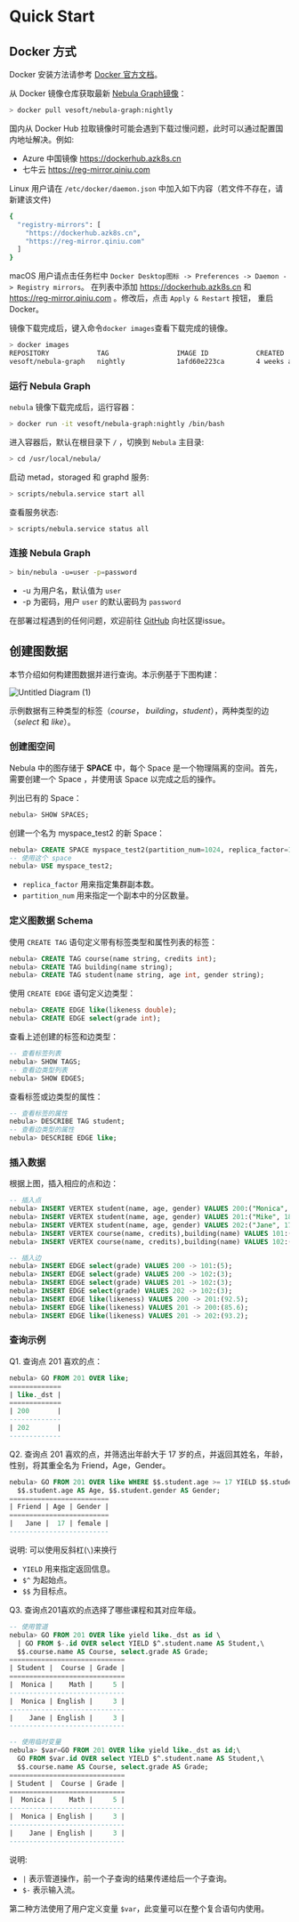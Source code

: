 # Quick Start

## Docker 方式

Docker 安装方法请参考 [Docker 官方文档](https://docs.docker.com/)。

从 Docker 镜像仓库获取最新 [Nebula Graph镜像](https://hub.docker.com/r/vesoft/nebula-graph)：

```sh
> docker pull vesoft/nebula-graph:nightly
```

国内从 Docker Hub 拉取镜像时可能会遇到下载过慢问题，此时可以通过配置国内地址解决。例如:

* Azure 中国镜像 https://dockerhub.azk8s.cn
* 七牛云 https://reg-mirror.qiniu.com

Linux 用户请在 `/etc/docker/daemon.json` 中加入如下内容（若文件不存在，请新建该文件)

```sh
{
  "registry-mirrors": [
    "https://dockerhub.azk8s.cn",
    "https://reg-mirror.qiniu.com"
  ]
}
```

macOS 用户请点击任务栏中 `Docker Desktop图标 -> Preferences -> Daemon -> Registry mirrors`。 在列表中添加 https://dockerhub.azk8s.cn 和 https://reg-mirror.qiniu.com 。修改后，点击 `Apply & Restart` 按钮， 重启Docker。

镜像下载完成后，键入命令`docker images`查看下载完成的镜像。

```sh
> docker images
REPOSITORY            TAG                 IMAGE ID            CREATED             SIZE
vesoft/nebula-graph   nightly             1afd60e223ca        4 weeks ago         401MB
```

### 运行 Nebula Graph

`nebula` 镜像下载完成后，运行容器：

```sh
> docker run -it vesoft/nebula-graph:nightly /bin/bash
```

进入容器后，默认在根目录下 `/` ，切换到 `Nebula` 主目录:

```sh
> cd /usr/local/nebula/
```

启动 metad，storaged 和 graphd 服务:

```sh
> scripts/nebula.service start all
```

查看服务状态:

```sh
> scripts/nebula.service status all
```

### 连接 Nebula Graph

```sh
> bin/nebula -u=user -p=password
```

* -u 为用户名，默认值为 `user`
* -p 为密码，用户 `user` 的默认密码为 `password` 

在部署过程遇到的任何问题，欢迎前往 [GitHub](https://github.com/vesoft-inc/nebula/issues) 向社区提issue。

## 创建图数据

本节介绍如何构建图数据并进行查询。本示例基于下图构建：

![Untitled Diagram (1)](https://user-images.githubusercontent.com/51590253/60649144-0774c980-9e74-11e9-86d6-bad1653e70ba.png)

示例数据有三种类型的标签（_course_， _building_，_student_），两种类型的边（_select_ 和 _like_）。

### 创建图空间

Nebula 中的图存储于 **SPACE** 中，每个 Space 是一个物理隔离的空间。首先，需要创建一个 Space ，并使用该 Space 以完成之后的操作。

列出已有的 Space：

```SQL
nebula> SHOW SPACES;
```

创建一个名为 myspace_test2 的新 Space：

```SQL
nebula> CREATE SPACE myspace_test2(partition_num=1024, replica_factor=1);
-- 使用这个 space
nebula> USE myspace_test2;
```

* `replica_factor` 用来指定集群副本数。
* `partition_num` 用来指定一个副本中的分区数量。

### 定义图数据 Schema

使用 `CREATE TAG` 语句定义带有标签类型和属性列表的标签：

```SQL
nebula> CREATE TAG course(name string, credits int);
nebula> CREATE TAG building(name string);
nebula> CREATE TAG student(name string, age int, gender string);
```

使用 `CREATE EDGE` 语句定义边类型：

```SQL
nebula> CREATE EDGE like(likeness double);
nebula> CREATE EDGE select(grade int);
```

查看上述创建的标签和边类型：

```SQL
-- 查看标签列表
nebula> SHOW TAGS;
-- 查看边类型列表
nebula> SHOW EDGES;
```

查看标签或边类型的属性：

```SQL
-- 查看标签的属性
nebula> DESCRIBE TAG student;
-- 查看边类型的属性
nebula> DESCRIBE EDGE like;
```

### 插入数据

根据上图，插入相应的点和边：

```SQL
-- 插入点
nebula> INSERT VERTEX student(name, age, gender) VALUES 200:("Monica", 16, "female");
nebula> INSERT VERTEX student(name, age, gender) VALUES 201:("Mike", 18, "male");
nebula> INSERT VERTEX student(name, age, gender) VALUES 202:("Jane", 17, "female");
nebula> INSERT VERTEX course(name, credits),building(name) VALUES 101:("Math", 3, "No5");
nebula> INSERT VERTEX course(name, credits),building(name) VALUES 102:("English", 6, "No11");

-- 插入边
nebula> INSERT EDGE select(grade) VALUES 200 -> 101:(5);
nebula> INSERT EDGE select(grade) VALUES 200 -> 102:(3);
nebula> INSERT EDGE select(grade) VALUES 201 -> 102:(3);
nebula> INSERT EDGE select(grade) VALUES 202 -> 102:(3);
nebula> INSERT EDGE like(likeness) VALUES 200 -> 201:(92.5);
nebula> INSERT EDGE like(likeness) VALUES 201 -> 200:(85.6);
nebula> INSERT EDGE like(likeness) VALUES 201 -> 202:(93.2);
```

### 查询示例

Q1. 查询点 201 喜欢的点：

```SQL
nebula> GO FROM 201 OVER like;
=============
| like._dst |
=============
| 200       |
-------------
| 202       |
-------------
```

Q2. 查询点 201 喜欢的点，并筛选出年龄大于 17 岁的点，并返回其姓名，年龄，性别，将其重全名为 Friend，Age，Gender。

```SQL
nebula> GO FROM 201 OVER like WHERE $$.student.age >= 17 YIELD $$.student.name AS Friend, \
  $$.student.age AS Age, $$.student.gender AS Gender;
=========================
| Friend | Age | Gender |
=========================
|   Jane |  17 | female |
-------------------------
```

说明: 可以使用反斜杠(`\`)来换行

* `YIELD` 用来指定返回信息。
* `$^` 为起始点。
* `$$` 为目标点。

Q3. 查询点201喜欢的点选择了哪些课程和其对应年级。

```SQL
-- 使用管道
nebula> GO FROM 201 OVER like yield like._dst as id \
  | GO FROM $-.id OVER select YIELD $^.student.name AS Student,\
  $$.course.name AS Course, select.grade AS Grade;
=============================
| Student |  Course | Grade |
=============================
|  Monica |    Math |     5 |
-----------------------------
|  Monica | English |     3 |
-----------------------------
|    Jane | English |     3 |
-----------------------------

-- 使用临时变量
nebula> $var=GO FROM 201 OVER like yield like._dst as id;\
  GO FROM $var.id OVER select YIELD $^.student.name AS Student,\
  $$.course.name AS Course, select.grade AS Grade;
=============================
| Student |  Course | Grade |
=============================
|  Monica |    Math |     5 |
-----------------------------
|  Monica | English |     3 |
-----------------------------
|    Jane | English |     3 |
-----------------------------
```

说明:

* `|` 表示管道操作，前一个子查询的结果传递给后一个子查询。
* `$-` 表示输入流。

第二种方法使用了用户定义变量 `$var`，此变量可以在整个复合语句内使用。
